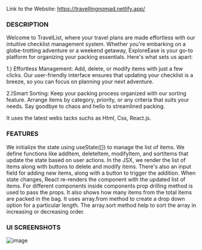 Link to the Website: https://travellingnomad.netlify.app/

### DESCRIPTION

Welcome to TravelList, where your travel plans are made effortless with our intuitive checklist management system. Whether you're embarking on a globe-trotting adventure or a weekend getaway, ExploreEase is your go-to platform for organizing your packing essentials. Here's what sets us apart:


1.) Effortless Management: Add, delete, or modify items with just a few clicks. Our user-friendly interface ensures that updating your checklist is a breeze, so you can focus on planning your next adventure.

2.)Smart Sorting: Keep your packing process organized with our sorting feature. Arrange items by category, priority, or any criteria that suits your needs. Say goodbye to chaos and hello to streamlined packing.

It uses the latest webs tacks suchs as Html, Css, React.js.

### FEATURES
We initialize the state using useState([]) to manage the list of items.
We define functions like addItem, deleteItem, modifyItem, and sortItems that update the state based on user actions.
In the JSX, we render the list of items along with buttons to delete and modify items.
There's also an input field for adding new items, along with a button to trigger the addition.
When state changes, React re-renders the component with the updated list of items.
For different components inside components prop drilling method is used to pass the props.
It also shows how many items from the total items are packed in the bag.
It uses array.from method to create a drop down option for a particular length.
The array.sort method help to sort the array in increasing or decreasing order.


### UI SCREENSHOTS
![image](https://github.com/PavitrankMishra/TravelList/assets/90948148/caa5e98b-d683-4268-a917-dbcc603ae788)
